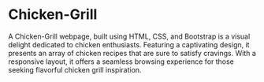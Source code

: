 # Chicken-Grill
A Chicken-Grill webpage, built using HTML, CSS, and Bootstrap is a visual delight dedicated to chicken enthusiasts. Featuring a captivating design, it presents an array of chicken recipes that are sure to satisfy cravings. With a responsive layout, it offers a seamless browsing experience for those seeking flavorful chicken grill inspiration.
